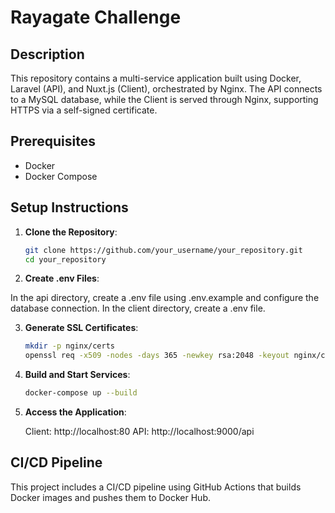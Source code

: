 
# Rayagate Challenge

## Description
 This repository contains a multi-service application built using Docker, Laravel (API), and Nuxt.js (Client), orchestrated by Nginx. The API connects to a MySQL database, while the Client is served through Nginx, supporting HTTPS via a self-signed certificate.

## Prerequisites
- Docker
- Docker Compose

## Setup Instructions

1. **Clone the Repository**:
   ```bash
   git clone https://github.com/your_username/your_repository.git
   cd your_repository

2. **Create .env Files**:

In the api directory, create a .env file using .env.example and configure the database connection.
In the client directory, create a .env file.

3. **Generate SSL Certificates**:
   ```bash	
   mkdir -p nginx/certs
   openssl req -x509 -nodes -days 365 -newkey rsa:2048 -keyout nginx/certs/nginx-selfsigned.key -out nginx/certs/nginx-selfsigned.crt

4. **Build and Start Services**:
   ```bash
   docker-compose up --build

5. **Access the Application**:

   Client: http://localhost:80
   API: http://localhost:9000/api

## CI/CD Pipeline
This project includes a CI/CD pipeline using GitHub Actions that builds Docker images and pushes them to Docker Hub.

